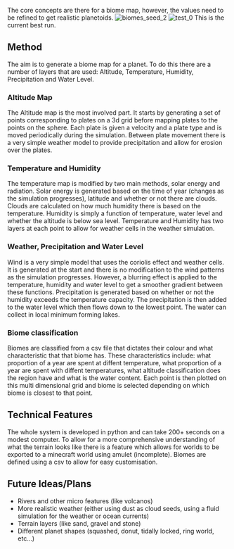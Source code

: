 The core concepts are there for a biome map, however, the values need to be refined to get realistic planetoids.
![biomes_seed_2](https://github.com/Jedijoe100/TerrainGenaration/assets/30392586/7224a8ba-a2dc-4534-9bd2-b492ec4cfc64)
![test_0](https://github.com/Jedijoe100/TerrainGenaration/assets/30392586/c9ce787d-b92b-4a80-83c2-ed3c35b4439e)
This is the current best run.

## Method
The aim is to generate a biome map for a planet.
To do this there are a number of layers that are used: Altitude, Temperature, Humidity, Precipitation and Water Level.
### Altitude Map
The Altitude map is the most involved part.
It starts by generating a set of points corresponding to plates on a 3d grid before mapping plates to the points on the sphere.
Each plate is given a velocity and a plate type and is moved periodically during the simulation.
Between plate movement there is a very simple weather model to provide precipitation and allow for erosion over the plates.

### Temperature and Humidity
The temperature map is modified by two main methods, solar energy and radiation.
Solar energy is generated based on the time of year (changes as the simulation progresses), latitude and whether or not there are clouds.
Clouds are calculated on how much humidity there is based on the temperature.
Humidity is simply a function of temperature, water level and whether the altitude is below sea level.
Temperature and Humidity has two layers at each point to allow for weather cells in the weather simulation.

### Weather, Precipitation and Water Level
Wind is a very simple model that uses the coriolis effect and weather cells.
It is generated at the start and there is no modification to the wind patterns as the simulation progresses.
However, a blurring effect is applied to the temperature, humidity and water level to get a smoother gradient between these functions.
Precipitation is generated based on whether or not the humidity exceeds the temperature capacity.
The precipitation is then added to the water level which then flows down to the lowest point.
The water can collect in local minimum forming lakes.

### Biome classification
Biomes are classified from a csv file that dictates their colour and what characteristic that that biome has.
These characteristics include: what proportion of a year are spent at diffent temperature, what proportion of a year are spent with diffent temperatures, what altitude classification does the region have and what is the water content.
Each point is then plotted on this multi dimensional grid and biome is selected depending on which biome is closest to that point.

## Technical Features
The whole system is developed in python and can take 200+ seconds on a modest computer.
To allow for a more comprehensive understanding of what the terrain looks like there is a feature which allows for worlds to be exported to a minecraft world using amulet (incomplete).
Biomes are defined using a csv to allow for easy customisation.

## Future Ideas/Plans
- Rivers and other micro features (like volcanos)
- More realistic weather (either using dust as cloud seeds, using a fluid simulation for the weather or ocean currents)
- Terrain layers (like sand, gravel and stone)
- Different planet shapes (squashed, donut, tidally locked, ring world, etc...)
